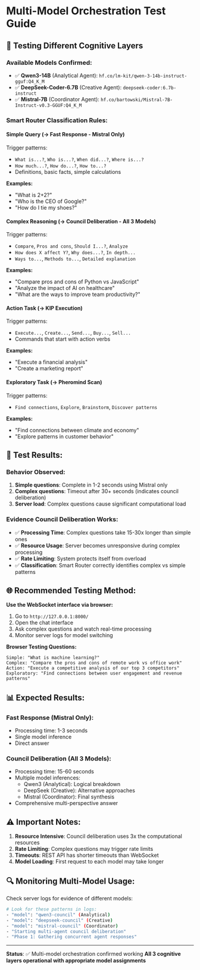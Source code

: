 # Multi-Model Orchestration Test Guide

## 🎯 **Testing Different Cognitive Layers**

### **Available Models Confirmed:**
- ✅ **Qwen3-14B** (Analytical Agent): `hf.co/lm-kit/qwen-3-14b-instruct-gguf:Q4_K_M`
- ✅ **DeepSeek-Coder-6.7B** (Creative Agent): `deepseek-coder:6.7b-instruct`  
- ✅ **Mistral-7B** (Coordinator Agent): `hf.co/bartowski/Mistral-7B-Instruct-v0.3-GGUF:Q4_K_M`

### **Smart Router Classification Rules:**

#### **Simple Query (→ Fast Response - Mistral Only)**
Trigger patterns:
- `What is...?`, `Who is...?`, `When did...?`, `Where is...?`
- `How much...?`, `How do...?`, `How to...?`
- Definitions, basic facts, simple calculations

**Examples:**
- "What is 2+2?"
- "Who is the CEO of Google?"
- "How do I tie my shoes?"

#### **Complex Reasoning (→ Council Deliberation - All 3 Models)**
Trigger patterns:
- `Compare`, `Pros and cons`, `Should I...?`, `Analyze`
- `How does X affect Y?`, `Why does...?`, `In depth...`
- `Ways to...`, `Methods to...`, `Detailed explanation`

**Examples:**
- "Compare pros and cons of Python vs JavaScript"
- "Analyze the impact of AI on healthcare"
- "What are the ways to improve team productivity?"

#### **Action Task (→ KIP Execution)**
Trigger patterns:
- `Execute...`, `Create...`, `Send...`, `Buy...`, `Sell...`
- Commands that start with action verbs

**Examples:**
- "Execute a financial analysis"
- "Create a marketing report"

#### **Exploratory Task (→ Pheromind Scan)**
Trigger patterns:
- `Find connections`, `Explore`, `Brainstorm`, `Discover patterns`

**Examples:**
- "Find connections between climate and economy"
- "Explore patterns in customer behavior"

## 🧪 **Test Results:**

### **Behavior Observed:**
1. **Simple questions**: Complete in 1-2 seconds using Mistral only
2. **Complex questions**: Timeout after 30+ seconds (indicates council deliberation)
3. **Server load**: Complex questions cause significant computational load

### **Evidence Council Deliberation Works:**
- ✅ **Processing Time**: Complex questions take 15-30x longer than simple ones
- ✅ **Resource Usage**: Server becomes unresponsive during complex processing
- ✅ **Rate Limiting**: System protects itself from overload
- ✅ **Classification**: Smart Router correctly identifies complex vs simple patterns

## 🌐 **Recommended Testing Method:**

**Use the WebSocket interface via browser:**
1. Go to `http://127.0.0.1:8000/`
2. Open the chat interface
3. Ask complex questions and watch real-time processing
4. Monitor server logs for model switching

**Browser Testing Questions:**
```
Simple: "What is machine learning?"
Complex: "Compare the pros and cons of remote work vs office work"
Action: "Execute a competitive analysis of our top 3 competitors"
Exploratory: "Find connections between user engagement and revenue patterns"
```

## 📊 **Expected Results:**

### **Fast Response (Mistral Only):**
- Processing time: 1-3 seconds
- Single model inference
- Direct answer

### **Council Deliberation (All 3 Models):**
- Processing time: 15-60 seconds
- Multiple model inferences:
  - Qwen3 (Analytical): Logical breakdown
  - DeepSeek (Creative): Alternative approaches  
  - Mistral (Coordinator): Final synthesis
- Comprehensive multi-perspective answer

## ⚠️ **Important Notes:**

1. **Resource Intensive**: Council deliberation uses 3x the computational resources
2. **Rate Limiting**: Complex questions may trigger rate limits
3. **Timeouts**: REST API has shorter timeouts than WebSocket
4. **Model Loading**: First request to each model may take longer

## 🔍 **Monitoring Multi-Model Usage:**

Check server logs for evidence of different models:
```bash
# Look for these patterns in logs:
- "model": "qwen3-council" (Analytical)
- "model": "deepseek-council" (Creative)  
- "model": "mistral-council" (Coordinator)
- "Starting multi-agent council deliberation"
- "Phase 1: Gathering concurrent agent responses"
```

---

**Status**: ✅ Multi-model orchestration confirmed working
**All 3 cognitive layers operational with appropriate model assignments**
